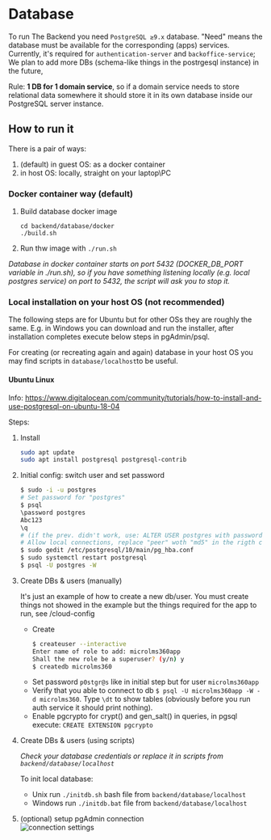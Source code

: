 # Database

To run The Backend you need `PostgreSQL ≥9.x` database. "Need" means the database
must be available for the corresponding (apps) services. Currently, it's required
for `authentication-server` and `backoffice-service`;  We plan to add more DBs
(schema-like things in the postrgesql instance) in the future,

Rule: **1 DB for 1 domain service**, so if a domain service needs to store relational 
data somewhere it should store it in its own database inside our PostgreSQL
server instance.

## How to run it
There is a pair of ways:
1. (default) in guest OS: as a docker container
1. in host OS: locally, straight on your laptop\PC 

### Docker container way (default)
1. Build database docker image
    ```shell script
   cd backend/database/docker
   ./build.sh
    ````
1. Run thw image with `./run.sh`   

*Database in docker container starts on port 5432 (DOCKER_DB_PORT variable
in ./run.sh), so if you have something listening locally
(e.g. local postgres service) on port to 5432, the script will ask you to stop it.*


### Local installation on your host OS (not recommended) 

The following steps are for Ubuntu but for other OSs they are roughly the same. E.g. in Windows you
can download and run the installer, after installation completes execute below steps in pgAdmin/psql.

For creating (or recreating again and again) database in your host OS you may find scripts
in `database/localhost`to be useful.
   
#### Ubuntu Linux
Info: https://www.digitalocean.com/community/tutorials/how-to-install-and-use-postgresql-on-ubuntu-18-04

Steps:
1.  Install
    ```bash 
    sudo apt update
    sudo apt install postgresql postgresql-contrib
    ```
1.  Initial config: switch user and set password
    ```bash   
    $ sudo -i -u postgres
    # Set password for "postgres"         
    $ psql 
    \password postgres
    Abc123        
    \q
    # (if the prev. didn't work, use: ALTER USER postgres with password 'Abc123'; )
    # Allow local connections, replace "peer" woth "md5" in the rigth columns
    $ sudo gedit /etc/postgresql/10/main/pg_hba.conf
    $ sudo systemctl restart postgresql
    $ psql -U postgres -W
    ```    
1.  Create DBs & users (manually)
    
    It's just an example of how to create a new db/user. You must create things not showed in the example but the things required 
            for the app to run, see /cloud-config
    *   Create 
        ```bash 
        $ createuser --interactive
        Enter name of role to add: microlms360app
        Shall the new role be a superuser? (y/n) y
        $ createdb microlms360
        ```
    *   Set password `p0stgr@s` like in initial step but for user `microlms360app`
    *   Verify that you able to connect to db `$ psql -U microlms360app -W -d microlms360`.
    Type `\dt` to show tables (obviously before you run auth service it should print nothing).
    *   Enable pgcrypto for crypt() and gen_salt() in queries, in pgsql execute: `CREATE EXTENSION pgcrypto`
    
1.  Create DBs & users (using scripts)
    
    _Check your database credentials or replace it in scripts from `backend/database/localhost`_
    
    To init local database: 
    + Unix run `./initdb.sh` bash file from `backend/database/localhost`
    + Windows run `./initdb.bat` file from `backend/database/localhost`
    
1.  (optional) setup pgAdmin connection         
    ![connection settings](../docs/img/pgAdmin-III_connection_settings.png "connection settings")
